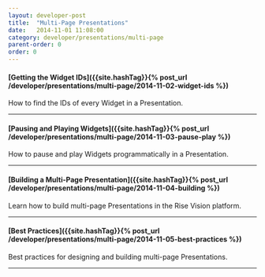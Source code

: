 ```yaml
---
layout: developer-post
title:  "Multi-Page Presentations"
date:   2014-11-01 11:08:00
category: developer/presentations/multi-page
parent-order: 0
order: 0
---
```


#### [Getting the Widget IDs]({{site.hashTag}}{% post_url /developer/presentations/multi-page/2014-11-02-widget-ids %})

How to find the IDs of every Widget in a Presentation.

***

#### [Pausing and Playing Widgets]({{site.hashTag}}{% post_url /developer/presentations/multi-page/2014-11-03-pause-play %})

How to pause and play Widgets programmatically in a Presentation.

***

#### [Building a Multi-Page Presentation]({{site.hashTag}}{% post_url /developer/presentations/multi-page/2014-11-04-building %})

Learn how to build multi-page Presentations in the Rise Vision platform.

***

#### [Best Practices]({{site.hashTag}}{% post_url /developer/presentations/multi-page/2014-11-05-best-practices %})

Best practices for designing and building multi-page Presentations.

***
